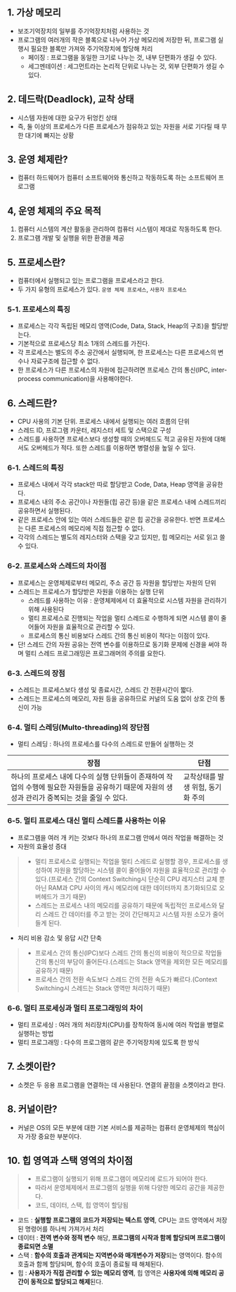 ## 1. 가상 메모리
- 보조기억장치의 일부를 주기억장치처럼 사용하는 것
- 프로그램의 여러개의 작은 블록으로 나누어 가상 메모리에 저장한 뒤, 프로그램 실행시 필요한 블록만 가져와 주기억장치에 할당해 처리
  - 페이징 : 프로그램을 동일한 크기로 나누는 것, 내부 단편화가 생길 수 있다.
  - 세그멘테이션 : 세그먼트라는 논리적 단위로 나누는 것, 외부 단편화가 생길 수 있다.

## 2. 데드락(Deadlock), 교착 상태
- 시스템 자원에 대한 요구가 뒤엉킨 상태
- 즉, 둘 이상의 프로세스가 다른 프로세스가 점유하고 있는 자원을 서로 기다릴 때 무한 대기에 빠지는 상황

## 3. 운영 체제란?
- 컴퓨터 하드웨어가 컴퓨터 소프트웨어와 통신하고 작동하도록 하는 소프트웨어 프로그램

## 4, 운영 체제의 주요 목적
1. 컴퓨터 시스템의 계산 활동을 관리하여 컴퓨터 시스템이 제대로 작동하도록 한다.
2. 프로그램 개발 및 실행을 위한 환경을 제공

## 5. 프로세스란?
- 컴퓨터에서 실행되고 있는 프로그램을 프로세스라고 한다.
- 두 가지 유형의 프로세스가 있다. `운영 체제 프로세스`, `사용자 프로세스`

### 5-1. 프로세스의 특징
- 프로세스는 각각 독립된 메모리 영역(Code, Data, Stack, Heap의 구조)을 할당받는다.
- 기본적으로 프로세스당 최소 1개의 스레드를 가진다.
- 각 프로세스는 별도의 주소 공간에서 실행되며, 한 프로세스는 다른 프로세스의 변수나 자료구조에 접근할 수 없다.
- 한 프로세스가 다른 프로세스의 자원에 접근하려면 프로세스 간의 통신(IPC, inter-process communication)을 사용해야한다.

## 6. 스레드란?
- CPU 사용의 기본 단위. 프로세스 내에서 실행되는 여러 흐름의 단위
- 스레드 ID, 프로그램 카운터, 레지스터 세트 및 스택으로 구성
- 스레드를 사용하면 프로세스보다 생성할 때의 오버헤드도 적고 공유된 자원에 대해서도 오버헤드가 적다. 또한 스레드를 이용하면 병렬성을 높일 수 있다.

### 6-1. 스레드의 특징
- 프로세스 내에서 각각 stack만 따로 할당받고 Code, Data, Heap 영역을 공유한다.
- 프로세스 내의 주소 공간이나 자원들(힙 공간 등)을 같은 프로세스 내에 스레드끼리 공유하면서 실행된다.
- 같은 프로세스 안에 있는 여러 스레드들은 같은 힙 공간을 공유한다. 반면 프로세스는 다른 프로세스의 메모리에 직접 접근할 수 없다.
- 각각의 스레드는 별도의 레지스터와 스택을 갖고 있지만, 힙 메모리는 서로 읽고 쓸 수 있다.

### 6-2. 프로세스와 스레드의 차이점
- 프로세스는 운영체제로부터 메모리, 주소 공간 등 자원을 할당받는 자원의 단위
- 스레드는 프로세스가 할당받은 자원을 이용하는 실행 단위
  - 스레드를 사용하는 이유 : 운영체제에서 더 효율적으로 시스템 자원을 관리하기 위해 사용된다
  - 멀티 프로세스로 진행되는 작업을 멀티 스레드로 수행하게 되면 시스템 콜이 줄어들어 자원을 효율적으로 관리할 수 있다.
  - 프로세스의 통신 비용보다 스레드 간의 통신 비용이 적다는 이점이 있다.
- 단! 스레드 간의 자원 공유는 전역 변수를 이용하므로 동기화 문제에 신경을 써야 하며 멀티 스레드 프로그래밍은 프로그래머의 주의를 요한다.

### 6-3. 스레드의 장점
- 스레드는 프로세스보다 생성 및 종료시간, 스레드 간 전환시간이 짧다.
- 스레드는 프로세스의 메모리, 자원 등을 공유하므로 커널의 도움 없이 상호 간의 통신이 가능

### 6-4. 멀티 스레딩(Multo-threading)의 장단점
- 멀티 스레딩 : 하나의 프로세스를 다수의 스레드로 만들어 실행하는 것

| 장점 | 단점 |
| -- | -- |
| 하나의 프로세스 내에 다수의 실행 단위들이 존재하여 작업의 수행에 필요한 자원들을 공유하기 때문에 자원의 생성과 관리가 중복되는 것을 줄일 수 있다. | 교착상태를 발생 위험, 동기화 주의 |

### 6-5. 멀티 프로세스 대신 멀티 스레드를 사용하는 이유
- 프로그램을 여러 개 키는 것보다 하나의 프로그램 안에서 여러 작업을 해결하는 것
- 자원의 효율성 증대
>  - 멀티 프로세스로 실행되는 작업을 멀티 스레드로 실행할 경우, 프로세스를 생성하여 자원을 할당하는 시스템 콜이 줄어들어 자원을 효율적으로 관리할 수 있다.(프로세스 간의 Context Switching시 단순히 CPU 레지스터 교체 뿐 아닌 RAM과 CPU 사이의 캐시 메모리에 대한 데이터까지 초기화되므로 오버헤드가 크기 때문)
>  - 스레드는 프로세스 내의 메모리를 공유하기 때문에 독립적인 프로세스와 달리 스레드 간 데이터를 주고 받는 것이 간단해지고 시스템 자원 소모가 줄어들게 된다.

- 처리 비용 감소 및 응답 시간 단축
>  - 프로세스 간의 통신(IPC)보다 스레드 간의 통신의 비용이 적으므로 작업들 간의 통신의 부담이 줄어든다.(스레드는 Stack 영역을 제외한 모든 메모리를 공유하기 때문)
>  - 프로세스 간의 전환 속도보다 스레드 간의 전환 속도가 빠르다.(Context Switching시 스레드는 Stack 영역만 처리하기 때문)

### 6-6. 멀티 프로세싱과 멀티 프로그래밍의 차이
- 멀티 프로세싱 : 여러 개의 처리장치(CPU)를 장착하여 동시에 여러 작업을 병렬로 실행하는 방법
- 멀티 프로그래밍 : 다수의 프로그램의 같은 주기억장치에 있도록 한 방식

## 7. 소켓이란?
- 소켓은 두 응용 프로그램을 연결하는 데 사용된다. 연결의 끝점을 소켓이라고 한다.

## 8. 커널이란?
- 커널은 OS의 모든 부분에 대한 기본 서비스를 제공하는 컴퓨터 운영체제의 핵심이자 가장 중요한 부분이다.

## 10. 힙 영역과 스택 영역의 차이점
> - 프로그램이 실행되기 위해 프로그램이 메모리에 로드가 되어야 한다.
> - 따라서 운영체제에서 프로그램의 실행을 위해 다양한 메모리 공간을 제공한다.
> - 코드, 데이터, 스택, 힙 영역이 할당됨
- 코드 : **실행할 프로그램의 코드가 저장되는 텍스트 영역**, CPU는 코드 영역에서 저장된 명령어를 하나씩 가져가서 처리
- 데이터 : **전역 변수와 정적 변수**  해당, **프로그램의 시작과 함께 할당되며 프로그램이 종료되면 소멸**
- 스택 : **함수의 호출과 관계되는 지역변수와 매개변수가 저장**되는 영역이다. 함수의 호출과 함께 할당되며, 함수의 호출이 종료될 때 해체된다.
- 힙 : **사용자가 직접 관리할 수 있는 메모리 영역**, 힙 영역은 **사용자에 의해 메모리 공간이 동적으로 할당되고 해제**된다.
